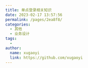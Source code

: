```yaml
---
title: 单点登录相关知识
date: 2023-02-17 13:57:56
permalink: /pages/2ea8f8/
categories:
  - 其他
  - 业务设计
tags:
  - 
author: 
  name: xugaoyi
  link: https://github.com/xugaoyi
---
```

